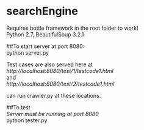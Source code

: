 # searchEngine

Requires bottle framework in the root folder to work!  
Python 2.7, BeautifulSoup 3.2.1  

##To start server at port 8080:  
python server.py

Test cases are also served here at  
*http://localhost:8080/test/1/testcode1.html*  
and  
*http://localhost:8080/test/2/testcode1.html*

can run crawler.py at these locations. 

##To test  
*Server must be running at port 8080*  
python tester.py
